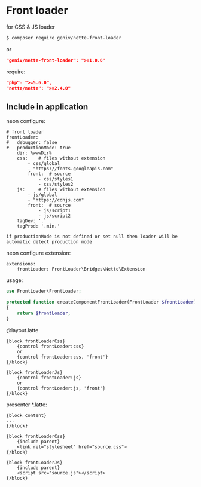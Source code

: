 Front loader
============
for CSS &amp; JS loader

```sh
$ composer require geniv/nette-front-loader
```
or
```json
"geniv/nette-front-loader": ">=1.0.0"
```

require:
```json
"php": ">=5.6.0",
"nette/nette": ">=2.4.0"
```

Include in application
----------------------
neon configure:
```neon
# front loader
frontLoader:
#   debugger: false
#   productionMode: true   
    dir: %wwwDir%
    css:    # files without extension
        - css/global
        - "https://fonts.googleapis.com"
        front:  # source
            - css/styles1
            - css/styles2
    js:     # files without extension
        - js/global
        - "https://cdnjs.com"
        front:  # source
            - js/script1
            - js/script2
    tagDev: '.'
    tagProd: '.min.'
```

`if productionMode is not defined or set null then loader will be automatic detect production mode`

neon configure extension:
```neon
extensions:
    frontLoader: FrontLoader\Bridges\Nette\Extension
```

usage:
```php
use FrontLoader\FrontLoader;

protected function createComponentFrontLoader(FrontLoader $frontLoader)
{
    return $frontLoader;
}
```

@layout.latte
```latte
{block frontLoaderCss}
    {control frontLoader:css}
    or
    {control frontLoader:css, 'front'}
{/block}

{block frontLoaderJs}
    {control frontLoader:js}
    or
    {control frontLoader:js, 'front'}
{/block}
```

presenter *.latte:
```latte
{block content}
...
{/block}

{block frontLoaderCss}
    {include parent}
    <link rel="stylesheet" href="source.css">
{/block}

{block frontLoaderJs}
    {include parent}
    <script src="source.js"></script>
{/block}
```

